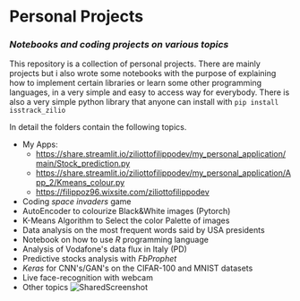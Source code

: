 
# Personal Projects
### *Notebooks and coding projects on various topics*

This repository is a collection of personal projects. There are mainly projects but i also wrote some notebooks with the purpose of explaining how to implement certain libraries or learn some other programming languages, in a very simple and easy to access way for everybody. 
There is also a very simple python library that anyone can install with `pip install isstrack_zilio`

In detail the folders contain the following topics.

- My Apps: 
  *   https://share.streamlit.io/ziliottofilippodev/my_personal_application/main/Stock_prediction.py 
  *   https://share.streamlit.io/ziliottofilippodev/my_personal_application/App_2/Kmeans_colour.py
  *   https://filippoz96.wixsite.com/ziliottofilippodev
- Coding *space invaders* game
- AutoEncoder to colourize Black&White images (Pytorch)
- K-Means Algorithm to Select the color Palette of images
- Data analysis on the most frequent words said by USA presidents
- Notebook on how to use *R* programming language
- Analysis of Vodafone's data flux in Italy (PD)
- Predictive stocks analysis with *FbProphet*
- *Keras* for CNN's/GAN's on the CIFAR-100 and MNIST datasets
- Live face-recognition with webcam
- Other topics
![SharedScreenshot](https://user-images.githubusercontent.com/78668728/119806165-3bcb5600-bee2-11eb-8705-fd6c9807a8e2.jpg)



